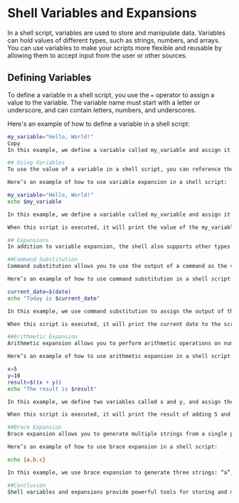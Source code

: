 # Shell Variables and Expansions

In a shell script, variables are used to store and manipulate data. Variables can hold values of different types, such as strings, numbers, and arrays. You can use variables to make your scripts more flexible and reusable by allowing them to accept input from the user or other sources.

## Defining Variables

To define a variable in a shell script, you use the `=` operator to assign a value to the variable. The variable name must start with a letter or underscore, and can contain letters, numbers, and underscores.

Here's an example of how to define a variable in a shell script:

```sh
my_variable="Hello, World!"
Copy
In this example, we define a variable called my_variable and assign it the value “Hello, World!”.

## Using Variables
To use the value of a variable in a shell script, you can reference the variable by its name, preceded by a $ symbol. This is known as variable expansion.

Here’s an example of how to use variable expansion in a shell script:

my_variable="Hello, World!"
echo $my_variable

In this example, we define a variable called my_variable and assign it the value “Hello, World!”. We then use variable expansion to reference the value of the my_variable variable in an echo command.

When this script is executed, it will print the value of the my_variable variable to the screen: “Hello, World!”.

## Expansions
In addition to variable expansion, the shell also supports other types of expansions that allow you to manipulate data in various ways. Some common types of expansions include command substitution, arithmetic expansion, and brace expansion.

##Command Substitution
Command substitution allows you to use the output of a command as the value of a variable or as an argument to another command. This is done using the $(...) syntax.

Here’s an example of how to use command substitution in a shell script:

current_date=$(date)
echo "Today is $current_date"

In this example, we use command substitution to assign the output of the date command to a variable called current_date. We then use variable expansion to reference the value of the current_date variable in an echo command.

When this script is executed, it will print the current date to the screen.

##Arithmetic Expansion
Arithmetic expansion allows you to perform arithmetic operations on numbers in a shell script. This is done using the $((...)) syntax.

Here’s an example of how to use arithmetic expansion in a shell script:

x=5
y=10
result=$((x + y))
echo "The result is $result"

In this example, we define two variables called x and y, and assign them the values 5 and 10, respectively. We then use arithmetic expansion to add the values of these variables together and assign the result to a variable called result. We then use variable expansion to reference the value of the result variable in an echo command.

When this script is executed, it will print the result of adding 5 and 10 together: “The result is 15”.

##Brace Expansion
Brace expansion allows you to generate multiple strings from a single pattern. This is done using braces ({}) to enclose a comma-separated list of strings or ranges.

Here’s an example of how to use brace expansion in a shell script:

echo {a,b,c}

In this example, we use brace expansion to generate three strings: “a”, “b”, and “c”. When this script is executed, it will print these strings to the screen: “a b c”.

##Conclusion
Shell variables and expansions provide powerful tools for storing and manipulating data in shell scripts. By using variables and expansions like command substitution, arithmetic expansion, and brace expansion, you can make your scripts more flexible and reusable.
